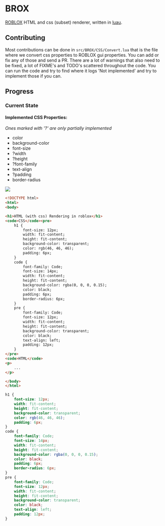 # BROX

<a href="https://roblox.com">ROBLOX</a> HTML and css (subset) renderer, written in <a href="https://luau-lang.org">luau</a>.

## Contributing

Most contributions can be done in `src/BROX/CSS/Convert.lua` that is the file where we convert css properties to ROBLOX gui properties. You can add or fix any of those and send a PR. There are a lot of warnings that also need to be fixed, a lot of FIXME's and TODO's scattered throughout the code. You can run the code and try to find where it logs 'Not implemented' and try to implement those if you can.

## Progress

### Current State

#### Implemented CSS Properties:
*Ones marked with '?' are only partially implemented*
- color
- background-color
- font-size
- ?width
- ?height
- ?font-family
- text-align
- ?padding
- border-radius

<img src="https://i.imgur.com/TudDVjq.png">

```html
<!DOCTYPE html>
<html>
<body>

<h1>HTML (with css) Rendering in roblox</h1>
<code>CSS</code><pre>
	h1 {
		font-size: 12px;
		width: fit-content;
		height: fit-content;
		background-color: transparent;
		color: rgb(46, 46, 46);
		padding: 6px;
	}
	code {
		font-family: Code;
		font-size: 14px;
		width: fit-content;
		height: fit-content;
		background-color: rgba(0, 0, 0, 0.15);
		color: black;
		padding: 6px;
		border-radius: 6px;
	}
	pre {
		font-family: Code;
		font-size: 12px;
		width: fit-content;
		height: fit-content;
		background-color: transparent;
		color: black;
		text-align: left;
		padding: 12px;
	}
</pre>
<code>HTML</code>
<p>
	...
</p>

</body>
</html>
```

```css
h1 {
	font-size: 12px;
	width: fit-content;
	height: fit-content;
	background-color: transparent;
	color: rgb(46, 46, 46);
	padding: 6px;
}
code {
	font-family: Code;
	font-size: 14px;
	width: fit-content;
	height: fit-content;
	background-color: rgba(0, 0, 0, 0.15);
	color: black;
	padding: 6px;
	border-radius: 6px;
}
pre {
	font-family: Code;
	font-size: 12px;
	width: fit-content;
	height: fit-content;
	background-color: transparent;
	color: black;
	text-align: left;
	padding: 12px;
}
```